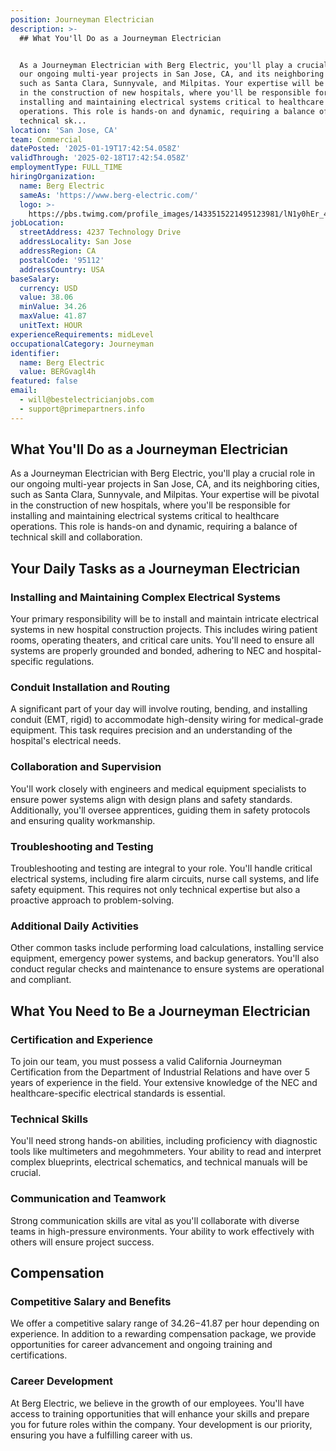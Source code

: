```yaml
---
position: Journeyman Electrician
description: >-
  ## What You'll Do as a Journeyman Electrician


  As a Journeyman Electrician with Berg Electric, you'll play a crucial role in
  our ongoing multi-year projects in San Jose, CA, and its neighboring cities,
  such as Santa Clara, Sunnyvale, and Milpitas. Your expertise will be pivotal
  in the construction of new hospitals, where you'll be responsible for
  installing and maintaining electrical systems critical to healthcare
  operations. This role is hands-on and dynamic, requiring a balance of
  technical sk...
location: 'San Jose, CA'
team: Commercial
datePosted: '2025-01-19T17:42:54.058Z'
validThrough: '2025-02-18T17:42:54.058Z'
employmentType: FULL_TIME
hiringOrganization:
  name: Berg Electric
  sameAs: 'https://www.berg-electric.com/'
  logo: >-
    https://pbs.twimg.com/profile_images/1433515221495123981/lN1y0hEr_400x400.png
jobLocation:
  streetAddress: 4237 Technology Drive
  addressLocality: San Jose
  addressRegion: CA
  postalCode: '95112'
  addressCountry: USA
baseSalary:
  currency: USD
  value: 38.06
  minValue: 34.26
  maxValue: 41.87
  unitText: HOUR
experienceRequirements: midLevel
occupationalCategory: Journeyman
identifier:
  name: Berg Electric
  value: BERGvagl4h
featured: false
email:
  - will@bestelectricianjobs.com
  - support@primepartners.info
---
```




## What You'll Do as a Journeyman Electrician

As a Journeyman Electrician with Berg Electric, you'll play a crucial role in our ongoing multi-year projects in San Jose, CA, and its neighboring cities, such as Santa Clara, Sunnyvale, and Milpitas. Your expertise will be pivotal in the construction of new hospitals, where you'll be responsible for installing and maintaining electrical systems critical to healthcare operations. This role is hands-on and dynamic, requiring a balance of technical skill and collaboration.

## Your Daily Tasks as a Journeyman Electrician

### Installing and Maintaining Complex Electrical Systems

Your primary responsibility will be to install and maintain intricate electrical systems in new hospital construction projects. This includes wiring patient rooms, operating theaters, and critical care units. You'll need to ensure all systems are properly grounded and bonded, adhering to NEC and hospital-specific regulations.

### Conduit Installation and Routing

A significant part of your day will involve routing, bending, and installing conduit (EMT, rigid) to accommodate high-density wiring for medical-grade equipment. This task requires precision and an understanding of the hospital's electrical needs.

### Collaboration and Supervision

You'll work closely with engineers and medical equipment specialists to ensure power systems align with design plans and safety standards. Additionally, you'll oversee apprentices, guiding them in safety protocols and ensuring quality workmanship.

### Troubleshooting and Testing

Troubleshooting and testing are integral to your role. You'll handle critical electrical systems, including fire alarm circuits, nurse call systems, and life safety equipment. This requires not only technical expertise but also a proactive approach to problem-solving.

### Additional Daily Activities

Other common tasks include performing load calculations, installing service equipment, emergency power systems, and backup generators. You'll also conduct regular checks and maintenance to ensure systems are operational and compliant.

## What You Need to Be a Journeyman Electrician

### Certification and Experience

To join our team, you must possess a valid California Journeyman Certification from the Department of Industrial Relations and have over 5 years of experience in the field. Your extensive knowledge of the NEC and healthcare-specific electrical standards is essential.

### Technical Skills

You'll need strong hands-on abilities, including proficiency with diagnostic tools like multimeters and megohmmeters. Your ability to read and interpret complex blueprints, electrical schematics, and technical manuals will be crucial.

### Communication and Teamwork

Strong communication skills are vital as you'll collaborate with diverse teams in high-pressure environments. Your ability to work effectively with others will ensure project success.

## Compensation

### Competitive Salary and Benefits

We offer a competitive salary range of $34.26-$41.87 per hour depending on experience. In addition to a rewarding compensation package, we provide opportunities for career advancement and ongoing training and certifications.

### Career Development

At Berg Electric, we believe in the growth of our employees. You'll have access to training opportunities that will enhance your skills and prepare you for future roles within the company. Your development is our priority, ensuring you have a fulfilling career with us.